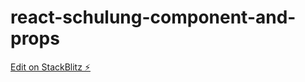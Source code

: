 # react-schulung-component-and-props

[Edit on StackBlitz ⚡️](https://stackblitz.com/edit/react-schulung-component-and-props-zm3cvy)